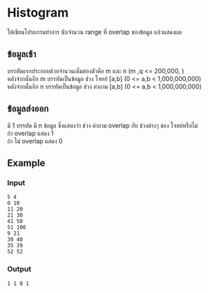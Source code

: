 # Histogram
ให้เขียนโปรแกรมทำการ นับจำนวน range ที่ overlap ของข้อมูล แล้วแสดงผล   

## ข้อมูลเช้า
บรรทัดแรกประกอบด้วยจำนวนเต็มสองตัวคือ m และ n (m ,q <= 200,000, )  
หลังจำกนั้นอีก m บรรทัดเป็นข้อมูล ช่วง โจทย์  [a,b] (0 <= a,b < 1,000,000,000)  
หลังจำกนั้นอีก n บรรทัดเป็นข้อมูล ช่วง คำถาม [a,b] (0 <= a,b < 1,000,000,000)  


## ข้อมูลส่งออก
มี 1 บรรทัด มี n ข้อมูล ซึ่งแสดงว่า ช่วง คำถาม overlap กับ ช่วงต่างๆ ชอง โจทย์หรือไม่  
ถ้า overlap แสดง 1  
ถ้า ไม่ overlap แสดง 0   

## Example
### Input
~~~
5 4
0 10
11 20
21 30
41 50
51 100
9 21
30 40
35 39
52 52
~~~

### Output
~~~
1 1 0 1
~~~
